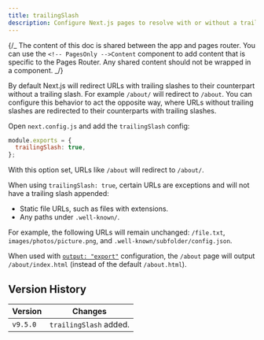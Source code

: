 ```yaml
---
title: trailingSlash
description: Configure Next.js pages to resolve with or without a trailing slash.
---
```


{/_ The content of this doc is shared between the app and pages router. You can use the `<!-- PagesOnly -->Content` component to add content that is specific to the Pages Router. Any shared content should not be wrapped in a component. _/}

By default Next.js will redirect URLs with trailing slashes to their counterpart without a trailing slash. For example `/about/` will redirect to `/about`. You can configure this behavior to act the opposite way, where URLs without trailing slashes are redirected to their counterparts with trailing slashes.

Open `next.config.js` and add the `trailingSlash` config:

```js filename="next.config.js"
module.exports = {
  trailingSlash: true,
};
```

With this option set, URLs like `/about` will redirect to `/about/`.

When using `trailingSlash: true`, certain URLs are exceptions and will not have a trailing slash appended:

- Static file URLs, such as files with extensions.
- Any paths under `.well-known/`.

For example, the following URLs will remain unchanged: `/file.txt`, `images/photos/picture.png`, and `.well-known/subfolder/config.json`.

When used with [`output: "export"`](/docs/app/guides/static-exports) configuration, the `/about` page will output `/about/index.html` (instead of the default `/about.html`).

## Version History

| Version  | Changes                |
| -------- | ---------------------- |
| `v9.5.0` | `trailingSlash` added. |
